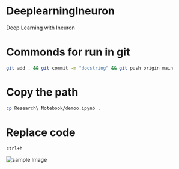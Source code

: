 # DeeplearningIneuron
Deep Learning with Ineuron



# Commonds for run in git 

```bash
git add . && git commit -m "docstring" && git push origin main
```


# Copy the path 
```bash
cp Research\ Notebook/demoo.ipynb .
```



# Replace code 

```bash
ctrl+h
```
![sample Image](DeeplearningIneuron/plots/and.png)
